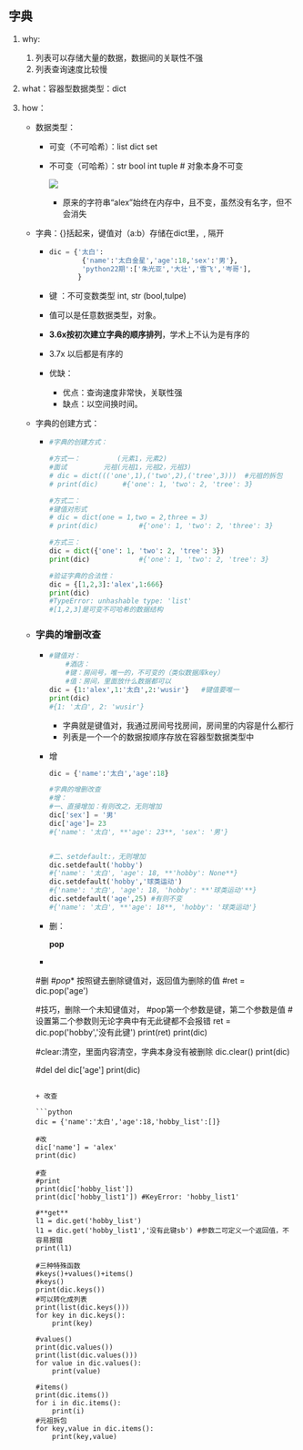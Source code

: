 ## 字典

1. why:

   1. 列表可以存储大量的数据，数据间的关联性不强
   2. 列表查询速度比较慢

2. what：容器型数据类型：dict

3. how：

   + 数据类型：
     + 可变（不可哈希）：list  dict set

     + 不可变（可哈希）：str bool int tuple  # 对象本身不可变

       ![](D:\1.png)

       + 原来的字符串“alex”始终在内存中，且不变，虽然没有名字，但不会消失

   + 字典：{}括起来，键值对（a:b）存储在dict里，, 隔开

     + ```python
       dic = {'太白':            
               {'name':'太白金星','age':18,'sex':'男'},        
               'python22期':['朱光亚','大壮','雪飞','岑哥'],        
              }
       ```

     

     + 键 ：不可变数类型	int, str 		(bool,tulpe) 
     + 值可以是任意数据类型，对象。
     + **3.6x按初次建立字典的顺序排列**，学术上不认为是有序的
     + 3.7x 以后都是有序的
     + 优缺：
       + 优点：查询速度非常快，关联性强
       + 缺点：以空间换时间。

   + 字典的创建方式：

     + ```python
       #字典的创建方式：
       
       #方式一：         (元素1，元素2)
       #面试         元祖(元祖1，元祖2，元祖3)
       # dic = dict((('one',1),('two',2),('tree',3)))  #元祖的拆包
       # print(dic)      #{'one': 1, 'two': 2, 'tree': 3}
       
       #方式二：
       #键值对形式
       # dic = dict(one = 1,two = 2,three = 3)
       # print(dic)          #{'one': 1, 'two': 2, 'three': 3}
       
       #方式三：
       dic = dict({'one': 1, 'two': 2, 'tree': 3})
       print(dic)            #{'one': 1, 'two': 2, 'tree': 3}
       ```

       

       ```python
       #验证字典的合法性：
       dic = {[1,2,3]:'alex',1:666}
       print(dic)
       #TypeError: unhashable type: 'list'
       #[1,2,3]是可变不可哈希的数据结构
       ```

   + ### 字典的增删改查

     + ```python
       #键值对：
           #酒店：
           #键：房间号，唯一的，不可变的（类似数据库key）
           #值：房间，里面放什么数据都可以
       dic = {1:'alex',1:'太白',2:'wusir'}   #键值要唯一
       print(dic)
       #{1: '太白', 2: 'wusir'}
       ```

       + 字典就是键值对，我通过房间号找房间，房间里的内容是什么都行
       + 列表是一个一个的数据按顺序存放在容器型数据类型中

     + 增

       ```python
       dic = {'name':'太白','age':18}
       
       #字典的增删改查
       #增：
       #一、直接增加：有则改之，无则增加
       dic['sex'] = '男'
       dic['age']= 23
       #{'name': '太白', **'age': 23**, 'sex': '男'}
       
       
       #二、setdefault:，无则增加
       dic.setdefault('hobby')
       #{'name': '太白', 'age': 18, **'hobby': None**}
       dic.setdefault('hobby','球类运动')
       #{'name': '太白', 'age': 18, 'hobby': **'球类运动'**}
       dic.setdefault('age',25) #有则不变
       #{'name': '太白', **'age': 18**, 'hobby': '球类运动'}
       ```

     + 删：
     
       **pop**
       
       
       
     + ```python
     #删
       #*pop** 按照键去删除键值对，返回值为删除的值
       #ret = dic.pop('age')
       
       #技巧，删除一个未知键值对，
       #pop第一个参数是键，第二个参数是值
       #设置第二个参数则无论字典中有无此键都不会报错
        ret = dic.pop('hobby','没有此键')
        print(ret)
        print(dic)
       
       #clear:清空，里面内容清空，字典本身没有被删除
       dic.clear()
       print(dic)
       
       
       #del
       del dic['age']
       print(dic)
       ```
       
     + 改查
     
       ```python
       dic = {'name':'太白','age':18,'hobby_list':[]}
       
       #改
       dic['name'] = 'alex'
       print(dic)
       
       #查
       #print
       print(dic['hobby_list'])
       print(dic['hobby_list1']) #KeyError: 'hobby_list1'
       
       #**get**
       l1 = dic.get('hobby_list')
       l1 = dic.get('hobby_list1','没有此键sb') #参数二可定义一个返回值，不容易报错
       print(l1)
       
       #三种特殊函数
       #keys()+values()+items()
       #keys()
       print(dic.keys())
       #可以转化成列表
       print(list(dic.keys()))
       for key in dic.keys():
           print(key)
       
       #values()
       print(dic.values())
       print(list(dic.values()))
       for value in dic.values():
           print(value)
       
       #items()
       print(dic.items())
       for i in dic.items():
           print(i)
       #元祖拆包
       for key,value in dic.items():
           print(key,value)
       ```

